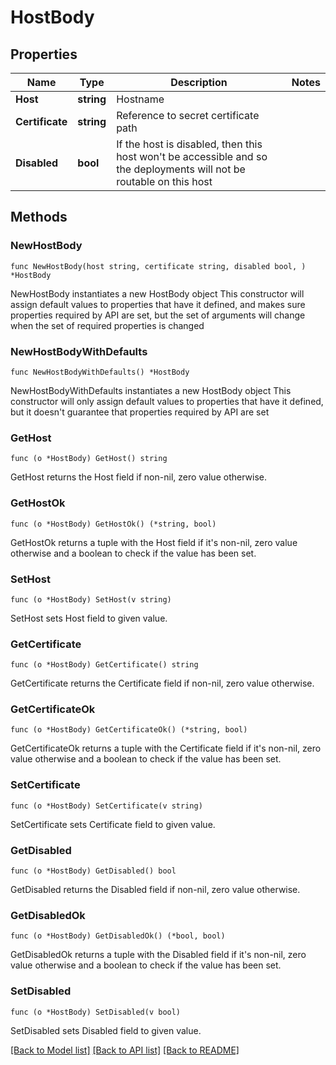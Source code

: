 # HostBody

## Properties

Name | Type | Description | Notes
------------ | ------------- | ------------- | -------------
**Host** | **string** | Hostname | 
**Certificate** | **string** | Reference to secret certificate path | 
**Disabled** | **bool** | If the host is disabled, then this host won&#39;t be accessible and so the deployments will not be routable on this host | 

## Methods

### NewHostBody

`func NewHostBody(host string, certificate string, disabled bool, ) *HostBody`

NewHostBody instantiates a new HostBody object
This constructor will assign default values to properties that have it defined,
and makes sure properties required by API are set, but the set of arguments
will change when the set of required properties is changed

### NewHostBodyWithDefaults

`func NewHostBodyWithDefaults() *HostBody`

NewHostBodyWithDefaults instantiates a new HostBody object
This constructor will only assign default values to properties that have it defined,
but it doesn't guarantee that properties required by API are set

### GetHost

`func (o *HostBody) GetHost() string`

GetHost returns the Host field if non-nil, zero value otherwise.

### GetHostOk

`func (o *HostBody) GetHostOk() (*string, bool)`

GetHostOk returns a tuple with the Host field if it's non-nil, zero value otherwise
and a boolean to check if the value has been set.

### SetHost

`func (o *HostBody) SetHost(v string)`

SetHost sets Host field to given value.


### GetCertificate

`func (o *HostBody) GetCertificate() string`

GetCertificate returns the Certificate field if non-nil, zero value otherwise.

### GetCertificateOk

`func (o *HostBody) GetCertificateOk() (*string, bool)`

GetCertificateOk returns a tuple with the Certificate field if it's non-nil, zero value otherwise
and a boolean to check if the value has been set.

### SetCertificate

`func (o *HostBody) SetCertificate(v string)`

SetCertificate sets Certificate field to given value.


### GetDisabled

`func (o *HostBody) GetDisabled() bool`

GetDisabled returns the Disabled field if non-nil, zero value otherwise.

### GetDisabledOk

`func (o *HostBody) GetDisabledOk() (*bool, bool)`

GetDisabledOk returns a tuple with the Disabled field if it's non-nil, zero value otherwise
and a boolean to check if the value has been set.

### SetDisabled

`func (o *HostBody) SetDisabled(v bool)`

SetDisabled sets Disabled field to given value.



[[Back to Model list]](../README.md#documentation-for-models) [[Back to API list]](../README.md#documentation-for-api-endpoints) [[Back to README]](../README.md)


